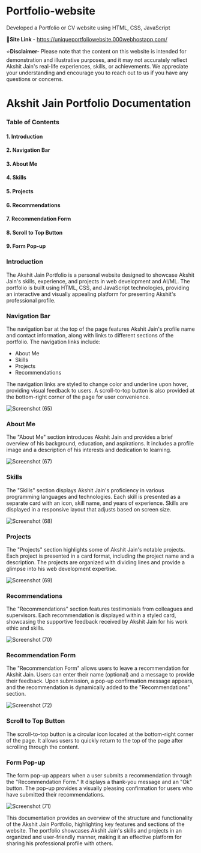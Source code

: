 # Portfolio-website
Developed a Portfolio or CV website using HTML, CSS, JavaScript

🔑**Site Link -** https://uniqueportfoliowebsite.000webhostapp.com/ 

⭐**Disclaimer-** Please note that the content on this website is intended for demonstration and illustrative purposes, and it may not accurately reflect Akshit Jain's real-life experiences, skills, or achievements. We appreciate your understanding and encourage you to reach out to us if you have any questions or concerns.

# Akshit Jain Portfolio Documentation
### Table of Contents
#### 1. Introduction
#### 2. Navigation Bar
#### 3. About Me
#### 4. Skills
#### 5. Projects
#### 6. Recommendations
#### 7. Recommendation Form
#### 8. Scroll to Top Button
#### 9. Form Pop-up

### Introduction <a name="introduction"></a>
The Akshit Jain Portfolio is a personal website designed to showcase Akshit Jain's skills, experience, and projects in web development and AI/ML. The portfolio is built using HTML, CSS, and JavaScript technologies, providing an interactive and visually appealing platform for presenting Akshit's professional profile.

### Navigation Bar <a name="navigation-bar"></a>
The navigation bar at the top of the page features Akshit Jain's profile name and contact information, along with links to different sections of the portfolio. The navigation links include:

- About Me
- Skills
- Projects
- Recommendations

The navigation links are styled to change color and underline upon hover, providing visual feedback to users. A scroll-to-top button is also provided at the bottom-right corner of the page for user convenience.

![Screenshot (65)](https://github.com/akshit285/Portfolio-website/assets/98079528/e97e2941-d8fc-496b-af36-04cbcec3d834)


### About Me <a name="about-me"></a>
The "About Me" section introduces Akshit Jain and provides a brief overview of his background, education, and aspirations. It includes a profile image and a description of his interests and dedication to learning.

![Screenshot (67)](https://github.com/akshit285/Portfolio-website/assets/98079528/26e153e5-9b32-49ae-8a6f-aa977cd09d57)


### Skills <a name="skills"></a>
The "Skills" section displays Akshit Jain's proficiency in various programming languages and technologies. Each skill is presented as a separate card with an icon, skill name, and years of experience. Skills are displayed in a responsive layout that adjusts based on screen size.

![Screenshot (68)](https://github.com/akshit285/Portfolio-website/assets/98079528/a2419f70-f281-49fc-a0b4-e22d2d008799)


### Projects <a name="projects"></a>
The "Projects" section highlights some of Akshit Jain's notable projects. Each project is presented in a card format, including the project name and a description. The projects are organized with dividing lines and provide a glimpse into his web development expertise.

![Screenshot (69)](https://github.com/akshit285/Portfolio-website/assets/98079528/27b002f1-4f32-46f1-94c1-8be6a62c1451)


### Recommendations <a name="recommendations"></a>
The "Recommendations" section features testimonials from colleagues and supervisors. Each recommendation is displayed within a styled card, showcasing the supportive feedback received by Akshit Jain for his work ethic and skills.

![Screenshot (70)](https://github.com/akshit285/Portfolio-website/assets/98079528/dffed0c6-2252-4d80-bda0-a8d6751b6d35)


### Recommendation Form <a name="recommendation-form"></a>
The "Recommendation Form" allows users to leave a recommendation for Akshit Jain. Users can enter their name (optional) and a message to provide their feedback. Upon submission, a pop-up confirmation message appears, and the recommendation is dynamically added to the "Recommendations" section.

![Screenshot (72)](https://github.com/akshit285/Portfolio-website/assets/98079528/a4751de5-46a5-47a3-a4d0-000330d5cc56)


### Scroll to Top Button <a name="scroll-to-top-button"></a>
The scroll-to-top button is a circular icon located at the bottom-right corner of the page. It allows users to quickly return to the top of the page after scrolling through the content.

### Form Pop-up <a name="form-pop-up"></a>
The form pop-up appears when a user submits a recommendation through the "Recommendation Form." It displays a thank-you message and an "Ok" button. The pop-up provides a visually pleasing confirmation for users who have submitted their recommendations.

![Screenshot (71)](https://github.com/akshit285/Portfolio-website/assets/98079528/03ca0e8b-309b-4291-9958-49099ba70cf2)


This documentation provides an overview of the structure and functionality of the Akshit Jain Portfolio, highlighting key features and sections of the website. The portfolio showcases Akshit Jain's skills and projects in an organized and user-friendly manner, making it an effective platform for sharing his professional profile with others.
